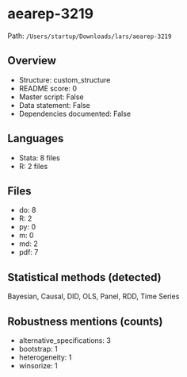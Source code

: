 # aearep-3219

Path: `/Users/startup/Downloads/lars/aearep-3219`

## Overview
- Structure: custom_structure
- README score: 0
- Master script: False
- Data statement: False
- Dependencies documented: False

## Languages
- Stata: 8 files
- R: 2 files

## Files
- do: 8
- R: 2
- py: 0
- m: 0
- md: 2
- pdf: 7

## Statistical methods (detected)
Bayesian, Causal, DID, OLS, Panel, RDD, Time Series

## Robustness mentions (counts)
- alternative_specifications: 3
- bootstrap: 1
- heterogeneity: 1
- winsorize: 1